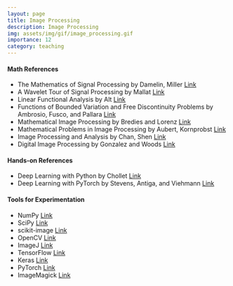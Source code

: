 ```yaml
---
layout: page
title: Image Processing
description: Image Processing
img: assets/img/gif/image_processing.gif
importance: 12
category: teaching
---
```


#### Math References

* The Mathematics of Signal Processing by Damelin, Miller [Link](https://www.cambridgebookshop.co.uk/products/the-mathematics-of-signal-processing)
* A Wavelet Tour of Signal Processing by Mallat [Link](https://www.elsevier.com/books/a-wavelet-tour-of-signal-processing/mallat/978-0-12-374370-1)
* Linear Functional Analysis by Alt [Link](https://link.springer.com/book/10.1007/978-1-4471-7280-2)
* Functions of Bounded Variation and Free Discontinuity Problems by Ambrosio, Fusco, and Pallara [Link](https://global.oup.com/academic/product/functions-of-bounded-variation-and-free-discontinuity-problems-9780198502456?cc=de&lang=en&)
* Mathematical Image Processing  by Bredies and Lorenz [Link](https://link.springer.com/book/10.1007/978-3-030-01458-2)
* Mathematical Problems in Image Processing by Aubert, Kornprobst [Link](https://link.springer.com/book/10.1007/978-0-387-44588-5)
* Image Processing and Analysis by Chan, Shen [Link](https://epubs.siam.org/doi/book/10.1137/1.9780898717877)
* Digital Image Processing by Gonzalez and Woods [Link](https://www.pearson.com/en-us/subject-catalog/p/digital-image-processing/P200000003224?view=educator)

#### Hands-on References

* Deep Learning with Python by Chollet [Link](https://www.oreilly.com/library/view/deep-learning-with/9781617296864/)
* Deep Learning with PyTorch by Stevens, Antiga, and Viehmann [Link](https://www.oreilly.com/library/view/deep-learning-with/9781617295263AU/)
 
#### Tools for Experimentation

* NumPy [Link](https://numpy.org/)
* SciPy [Link](https://scipy.org/)
* scikit-image [Link](https://scikit-image.org/)
* OpenCV [Link](https://opencv.org/)
* ImageJ [Link](https://imagej.net/)
* TensorFlow [Link](https://www.tensorflow.org/)
* Keras [Link](https://keras.io/)
* PyTorch [Link](https://pytorch.org/)
* ImageMagick [Link](https://imagemagick.org/index.php)








